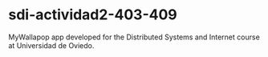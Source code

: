 # sdi-actividad2-403-409
MyWallapop app developed for the Distributed Systems and Internet course at Universidad de Oviedo.
